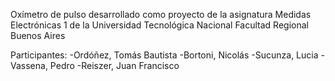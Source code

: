 Oxímetro de pulso desarrollado como proyecto de la asignatura Medidas Electrónicas 1 de la Universidad Tecnológica Nacional Facultad Regional Buenos Aires

Participantes:
  -Ordóñez, Tomás Bautista
  -Bortoni, Nicolás
  -Sucunza, Lucia
  -Vassena, Pedro
  -Reiszer, Juan Francisco
